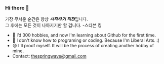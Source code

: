 ### Hi there 👋

가장 무서운 순간은 항상 ***시작하기 직전***입니다.   
그 후에는 모든 것이 나아지기만 할 겁니다. -스티븐 킹

- 🌱 I’d 300 hobbies, and now I'm learning about Github for the first time.
- 🤔 I don't know how to programing or coding. Because I'm Liberal Arts. :)
- 😄 I'll proof myself. It will be the process of creating another hobby of mine.
- Contact: <thespringwave@gmail.com>

<!--
**ThePinkBean/ThePinkBean** is a ✨ _special_ ✨ repository because its `README.md` (this file) appears on your GitHub profile.

Here are some ideas to get you started:

- 🔭 I’m currently working on ... fd
- 🌱 I’m currently learning ...
- 👯 I’m looking to collaborate on ...
- 🤔 I’m looking for help with ...
- 💬 Ask me about ...
- 📫 How to reach me: ...
- 😄 Pronouns: ...
- ⚡ Fun fact: ...
-->
